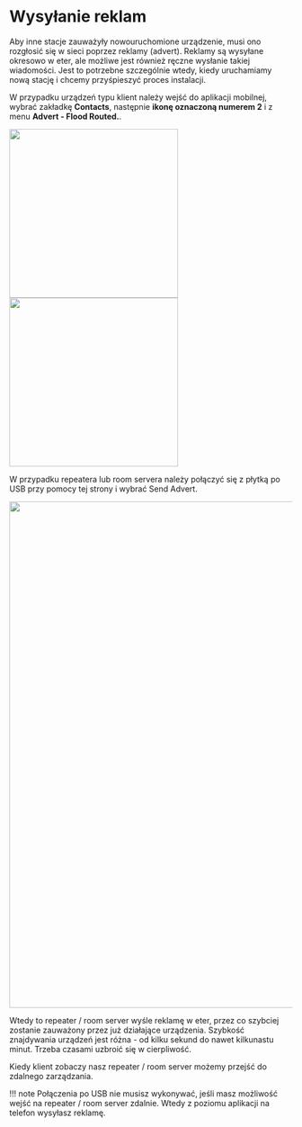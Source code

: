 # Wysyłanie reklam

Aby inne stacje zauważyły nowouruchomione urządzenie, musi ono rozgłosić się w sieci poprzez reklamy (advert). Reklamy są wysyłane okresowo w eter, ale możliwe jest również ręczne wysłanie takiej wiadomości. Jest to potrzebne szczególnie wtedy, kiedy uruchamiamy nową stację i chcemy przyśpieszyć proces instalacji. 

W przypadku urządzeń typu klient należy wejść do aplikacji mobilnej, wybrać zakładkę **Contacts**, następnie **ikonę oznaczoną numerem 2** i z menu **Advert - Flood Routed.**.

<img src="/zaawansowane/zarzadzanie/img/wysylanieReklam/5.webp" width="300px">
<img src="/zaawansowane/zarzadzanie/img/wysylanieReklam/6.webp" width="300px">

W przypadku repeatera lub room servera należy połączyć się z płytką po USB przy pomocy tej strony i wybrać Send Advert. 

<img src="/zaawansowane/zarzadzanie/img/wysylanieReklam/1.webp" width="900px">

Wtedy to repeater / room server wyśle reklamę w eter, przez co szybciej zostanie zauważony przez już działające urządzenia. Szybkość znajdywania urządzeń jest różna - od kilku sekund do nawet kilkunastu minut. Trzeba czasami uzbroić się w cierpliwość. 

Kiedy klient zobaczy nasz repeater / room server możemy przejść do zdalnego zarządzania. 


!!! note
    Połączenia po USB nie musisz wykonywać, jeśli masz możliwość wejść na repeater / room server zdalnie. Wtedy z poziomu aplikacji na telefon wysyłasz reklamę. 
